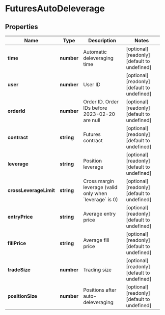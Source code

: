# FuturesAutoDeleverage

## Properties

Name | Type | Description | Notes
------------ | ------------- | ------------- | -------------
**time** | **number** | Automatic deleveraging time | [optional] [readonly] [default to undefined]
**user** | **number** | User ID | [optional] [readonly] [default to undefined]
**orderId** | **number** | Order ID. Order IDs before 2023-02-20 are null | [optional] [readonly] [default to undefined]
**contract** | **string** | Futures contract | [optional] [readonly] [default to undefined]
**leverage** | **string** | Position leverage | [optional] [readonly] [default to undefined]
**crossLeverageLimit** | **string** | Cross margin leverage (valid only when &#x60;leverage&#x60; is 0) | [optional] [readonly] [default to undefined]
**entryPrice** | **string** | Average entry price | [optional] [readonly] [default to undefined]
**fillPrice** | **string** | Average fill price | [optional] [readonly] [default to undefined]
**tradeSize** | **number** | Trading size | [optional] [readonly] [default to undefined]
**positionSize** | **number** | Positions after auto-deleveraging | [optional] [readonly] [default to undefined]

